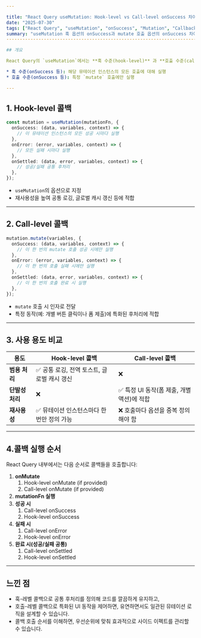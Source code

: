 ```yaml
---

title: "React Query useMutation: Hook-level vs Call-level onSuccess 차이 및 실행 순서"
date: "2025-07-30"
tags: ["React Query", "useMutation", "onSuccess", "Mutation", "Callbacks"]
summary: "useMutation 훅 옵션의 onSuccess과 mutate 호출 옵션의 onSuccess 차이점과, 콜백이 호출되는 순서를 정리합니다."
-----------------------------------------------------------------------------------------

## 개요

React Query의 `useMutation`에서는 **훅 수준(hook-level)** 과 **호출 수준(call-level)** 에서 별도의 콜백을 등록할 수 있습니다.

* 훅 수준(onSuccess 등): 해당 뮤테이션 인스턴스의 모든 호출에 대해 실행
* 호출 수준(onSuccess 등): 특정 `mutate` 호출에만 실행

---
```


## 1. Hook-level 콜백

```ts
const mutation = useMutation(mutationFn, {
  onSuccess: (data, variables, context) => {
    // 이 뮤테이션 인스턴스의 모든 성공 시마다 실행
  },
  onError: (error, variables, context) => {
    // 모든 실패 시마다 실행
  },
  onSettled: (data, error, variables, context) => {
    // 성공/실패 공통 후처리
  },
});
```

- `useMutation`의 옵션으로 지정
- 재사용성을 높여 공통 로깅, 글로벌 캐시 갱신 등에 적합

---

## 2. Call-level 콜백

```ts
mutation.mutate(variables, {
  onSuccess: (data, variables, context) => {
    // 이 한 번의 mutate 호출 성공 시에만 실행
  },
  onError: (error, variables, context) => {
    // 이 한 번의 호출 실패 시에만 실행
  },
  onSettled: (data, error, variables, context) => {
    // 이 한 번의 호출 완료 시 실행
  },
});
```

- `mutate` 호출 시 인자로 전달
- 특정 동작(예: 개별 버튼 클릭이나 폼 제출)에 특화된 후처리에 적합

---

## 3. 사용 용도 비교

| 용도            | Hook-level 콜백                             | Call-level 콜백                            |
| --------------- | ------------------------------------------- | ------------------------------------------ |
| **범용 처리**   | ✅ 공통 로깅, 전역 토스트, 글로벌 캐시 갱신 | ❌                                         |
| **단발성 처리** | ❌                                          | ✅ 특정 UI 동작(폼 제출, 개별 액션)에 적합 |
| **재사용성**    | ✅ 뮤테이션 인스턴스마다 한 번만 정의 가능  | ❌ 호출마다 옵션을 중복 정의해야 함        |

---

## 4.콜백 실행 순서

React Query 내부에서는 다음 순서로 콜백들을 호출합니다:

1. **onMutate**
   1. Hook-level onMutate (if provided)
   2. Call-level onMutate (if provided)
2. **mutationFn 실행**
3. **성공 시**
   1. Call-level onSuccess
   2. Hook-level onSuccess
4. **실패 시**
   1. Call-level onError
   2. Hook-level onError
5. **완료 시(성공/실패 공통)**
   1. Call-level onSettled
   2. Hook-level onSettled

---

## 느낀 점

- 훅-레벨 콜백으로 공통 후처리를 정의해 코드를 깔끔하게 유지하고,
- 호출-레벨 콜백으로 특화된 UI 동작을 제어하면, 유연하면서도 일관된 뮤테이션 로직을 설계할 수 있습니다.
- 콜백 호출 순서를 이해하면, 우선순위에 맞춰 효과적으로 사이드 이펙트를 관리할 수 있습니다.
